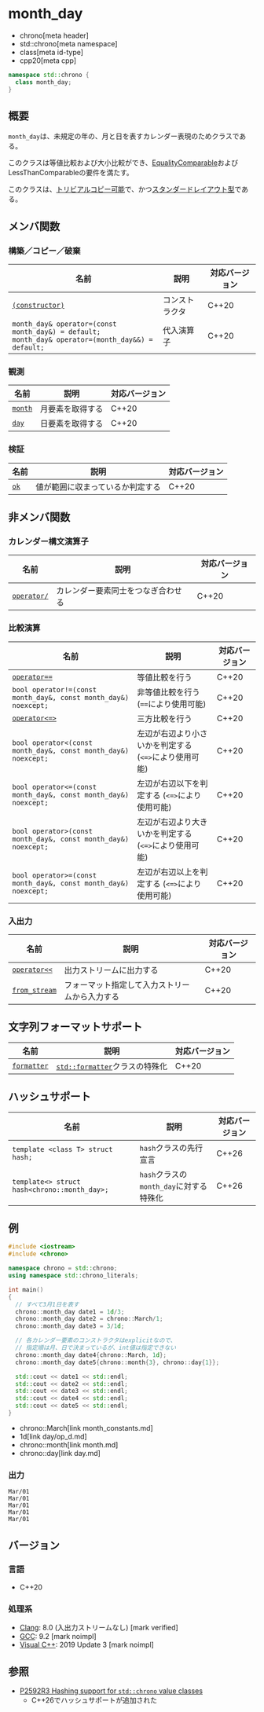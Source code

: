 # month_day
* chrono[meta header]
* std::chrono[meta namespace]
* class[meta id-type]
* cpp20[meta cpp]

```cpp
namespace std::chrono {
  class month_day;
}
```

## 概要
`month_day`は、未規定の年の、月と日を表すカレンダー表現のためクラスである。

このクラスは等値比較および大小比較ができ、[EqualityComparable](/reference/concepts/equality_comparable.md)およびLessThanComparableの要件を満たす。

このクラスは、[トリビアルコピー可能](/reference/type_traits/is_trivially_copyable.md)で、かつ[スタンダードレイアウト型](/reference/type_traits/is_standard_layout.md)である。


## メンバ関数
### 構築／コピー／破棄

| 名前 | 説明 | 対応バージョン |
|------|------|----------------|
| [`(constructor)`](month_day/op_constructor.md) | コンストラクタ | C++20 |
| `month_day& operator=(const month_day&) = default;`<br/> `month_day& operator=(month_day&&) = default;` | 代入演算子 | C++20 |


### 観測

| 名前 | 説明 | 対応バージョン |
|------|------|----------------|
| [`month`](month_day/month.md) | 月要素を取得する | C++20 |
| [`day`](month_day/day.md)     | 日要素を取得する | C++20 |


### 検証

| 名前 | 説明 | 対応バージョン |
|------|------|----------------|
| [`ok`](month_day/ok.md) | 値が範囲に収まっているか判定する | C++20 |


## 非メンバ関数
### カレンダー構文演算子

| 名前 | 説明 | 対応バージョン |
|------|------|----------------|
| [`operator/`](month_day/op_append.md) | カレンダー要素同士をつなぎ合わせる | C++20 |


### 比較演算

| 名前 | 説明 | 対応バージョン |
|------|------|----------------|
| [`operator==`](month_day/op_equal.md) | 等値比較を行う | C++20 |
| `bool operator!=(const month_day&, const month_day&) noexcept;` | 非等値比較を行う (`==`により使用可能) | C++20 |
| [`operator<=>`](month_day/op_compare_3way.md) | 三方比較を行う | C++20 |
| `bool operator<(const month_day&, const month_day&) noexcept;` | 左辺が右辺より小さいかを判定する (`<=>`により使用可能) | C++20 |
| `bool operator<=(const month_day&, const month_day&) noexcept;` | 左辺が右辺以下を判定する (`<=>`により使用可能) | C++20 |
| `bool operator>(const month_day&, const month_day&) noexcept;` | 左辺が右辺より大きいかを判定する (`<=>`により使用可能) | C++20 |
| `bool operator>=(const month_day&, const month_day&) noexcept;` | 左辺が右辺以上を判定する (`<=>`により使用可能) | C++20 |


### 入出力

| 名前 | 説明 | 対応バージョン |
|------|------|----------------|
| [`operator<<`](month_day/op_ostream.md)   | 出力ストリームに出力する | C++20 |
| [`from_stream`](month_day/from_stream.md) | フォーマット指定して入力ストリームから入力する | C++20 |


## 文字列フォーマットサポート

| 名前 | 説明 | 対応バージョン |
|------|------|----------------|
| [`formatter`](month_day/formatter.md) | [`std::formatter`](/reference/format/formatter.md)クラスの特殊化 | C++20 |


## ハッシュサポート

| 名前  | 説明               | 対応バージョン |
|-------|--------------------|----------------|
| `template <class T> struct hash;` | `hash`クラスの先行宣言 | C++26 |
| `template<> struct hash<chrono::month_day>;` | `hash`クラスの`month_day`に対する特殊化 | C++26 |


## 例
```cpp example
#include <iostream>
#include <chrono>

namespace chrono = std::chrono;
using namespace std::chrono_literals;

int main()
{
  // すべて3月1日を表す
  chrono::month_day date1 = 1d/3;
  chrono::month_day date2 = chrono::March/1;
  chrono::month_day date3 = 3/1d;

  // 各カレンダー要素のコンストラクタはexplicitなので、
  // 指定順は月、日で決まっているが、int値は指定できない
  chrono::month_day date4{chrono::March, 1d};
  chrono::month_day date5{chrono::month{3}, chrono::day{1}};

  std::cout << date1 << std::endl;
  std::cout << date2 << std::endl;
  std::cout << date3 << std::endl;
  std::cout << date4 << std::endl;
  std::cout << date5 << std::endl;
}
```
* chrono::March[link month_constants.md]
* 1d[link day/op_d.md]
* chrono::month[link month.md]
* chrono::day[link day.md]

### 出力
```
Mar/01
Mar/01
Mar/01
Mar/01
Mar/01
```

## バージョン
### 言語
- C++20

### 処理系
- [Clang](/implementation.md#clang): 8.0 (入出力ストリームなし) [mark verified]
- [GCC](/implementation.md#gcc): 9.2 [mark noimpl]
- [Visual C++](/implementation.md#visual_cpp): 2019 Update 3 [mark noimpl]


## 参照
- [P2592R3 Hashing support for `std::chrono` value classes](https://open-std.org/jtc1/sc22/wg21/docs/papers/2023/p2592r3.html)
    - C++26でハッシュサポートが追加された
